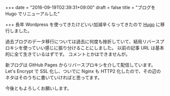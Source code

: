 +++
date = "2016-09-19T02:39:31+09:00"
draft = false
title = "ブログを Hugo でリニューアルした"

+++
長年 Wordpress を使ってきたけどいい加減辛くなってきたので [Hugo](https://gohugo.io/) に移行しました。

過去ブログのデータ移行については過去に何度も挫折していて、結局リバースプロキシを使っていい感じに振り分けることにしました。
以前の記事 URL は基本的に全て生きているはずです。
コメントとかはできませんが。

新ブログは GitHub Pages からリバースプロキシを介して配信しています。
Let's Encrypt で SSL 化し、ついでに Nginx も HTTP2 化したので、その辺のネタはそのうちに書いていければと思ってます。

今後ともよろしくお願いします。
